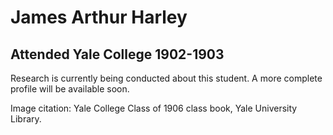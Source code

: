 # James Arthur Harley
## Attended Yale College 1902-1903

Research is currently being conducted about this student. A more complete profile will be available soon.

Image citation: Yale College Class of 1906 class book, Yale University Library.
